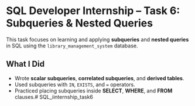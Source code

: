 # SQL Developer Internship – Task 6: Subqueries & Nested Queries

This task focuses on learning and applying **subqueries** and **nested queries** in SQL using the `library_management_system` database.

## What I Did
- Wrote **scalar subqueries**, **correlated subqueries**, and **derived tables**.
- Used subqueries with `IN`, `EXISTS`, and `=` operators.
- Practiced placing subqueries inside **SELECT**, **WHERE**, and **FROM** clauses.# SQL_iinternship_task6
